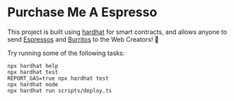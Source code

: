 # Purchase Me A Espresso

This project is built using [hardhat](https://hardhat.org) for smart contracts, and allows anyone to send [Espressos](https://en.wikipedia.org/wiki/Espresso) and [Burritos](https://en.wikipedia.org/wiki/Burrito) to the Web Creators! 🎨


Try running some of the following tasks:

```shell
npx hardhat help
npx hardhat test
REPORT_GAS=true npx hardhat test
npx hardhat node
npx hardhat run scripts/deploy.ts
```

